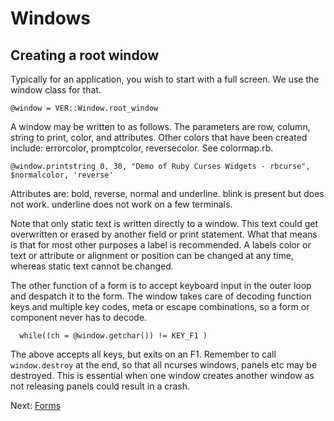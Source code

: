 Windows
=======

## Creating a root window

Typically for an application, you wish to start with a full screen. We use the window class for that.

    @window = VER::Window.root_window

A window may be written to as follows. The parameters are row, column, string to print, color, and attributes. Other colors that have been created include: errorcolor, promptcolor, reversecolor. See colormap.rb.

    @window.printstring 0, 30, "Demo of Ruby Curses Widgets - rbcurse", $normalcolor, 'reverse'

Attributes are: bold, reverse, normal and underline. blink is present but does not work. underline does not work on a few terminals.

Note that only static text is written directly to a window. This text could get overwritten or erased by another field or print statement. What that means is that for most other purposes a label is recommended. A labels color or text or attribute or alignment or position can be changed at any time, whereas static text cannot be changed. 

The other function of a form is to accept keyboard input in the outer loop and despatch it to the form. The window takes care of decoding function keys and multiple key codes, meta or escape combinations, so a form or component never has to decode.

      while((ch = @window.getchar()) != KEY_F1 )

The above accepts all keys, but exits on an F1.
Remember to call `window.destroy` at the end, so that all ncurses windows, panels etc may be destroyed. This is essential when one window creates another window as not releasing panels could result in a crash.

Next: [Forms](form.md)
